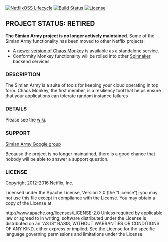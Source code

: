 [![NetflixOSS Lifecycle](https://img.shields.io/osslifecycle/Netflix/SimianArmy.svg)](OSSMETADATA)
[![Build Status](https://travis-ci.org/Netflix/SimianArmy.svg?branch=master)](https://travis-ci.org/Netflix/SimianArmy)
[![License](https://img.shields.io/badge/License-Apache%202.0-blue.svg)](https://opensource.org/licenses/Apache-2.0)

## PROJECT STATUS: RETIRED

**The Simian Army project is no longer actively maintained**. Some of the Simian
Army functionality has been moved to other Netflix projects:

* A [newer version of Chaos Monkey](https://github.com/netflix/chaosmonkey) is available as a standalone service.
* Conformity Monkey functionality will be rolled into other [Spinnaker] backend services.


[Swabbie]: https://github.com/spinnaker/swabbie
[Spinnaker]: https://www.spinnaker.io/

### DESCRIPTION

The Simian Army is a suite of tools for keeping your cloud operating in top
form.  Chaos Monkey, the first member, is a resiliency tool that helps ensure
that your applications can tolerate random instance failures


### DETAILS

Please see the [wiki](https://github.com/Netflix/SimianArmy/wiki).

### SUPPORT

[Simian Army Google group](http://groups.google.com/group/simianarmy-users)

Because the project is no longer maintained, there is a good chance that nobody will be able to answer a support question.

### LICENSE

Copyright 2012-2016 Netflix, Inc.

Licensed under the Apache License, Version 2.0 (the “License”); you may not use this file except in
compliance with the License. You may obtain a copy of the License at

http://www.apache.org/licenses/LICENSE-2.0
Unless required by applicable law or agreed to in writing, software distributed under the License is
distributed on an “AS IS” BASIS, WITHOUT WARRANTIES OR CONDITIONS OF ANY KIND, either express or
implied. See the License for the specific language governing permissions and limitations under the
License.
